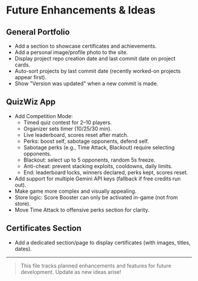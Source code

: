 # Future Enhancements & Ideas

## General Portfolio
- Add a section to showcase certificates and achievements.
- Add a personal image/profile photo to the site.
- Display project repo creation date and last commit date on project cards.
- Auto-sort projects by last commit date (recently worked-on projects appear first).
- Show "Version was updated" when a new commit is made.

## QuizWiz App
- Add Competition Mode:
  - Timed quiz contest for 2–10 players.
  - Organizer sets timer (10/25/30 min).
  - Live leaderboard, scores reset after match.
  - Perks: boost self, sabotage opponents, defend self.
  - Sabotage perks (e.g., Time Attack, Blackout) require selecting opponents.
  - Blackout: select up to 5 opponents, random 5s freeze.
  - Anti-cheat: prevent stacking exploits, cooldowns, daily limits.
  - End: leaderboard locks, winners declared, perks kept, scores reset.
- Add support for multiple Gemini API keys (fallback if free credits run out).
- Make game more complex and visually appealing.
- Store logic: Score Booster can only be activated in-game (not from store).
- Move Time Attack to offensive perks section for clarity.

## Certificates Section
- Add a dedicated section/page to display certificates (with images, titles, dates).

---

> This file tracks planned enhancements and features for future development. Update as new ideas arise!
